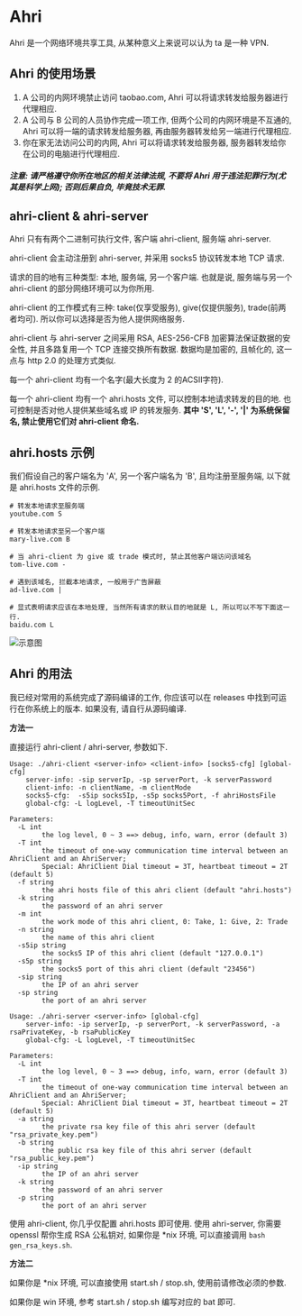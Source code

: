 # Ahri

Ahri 是一个网络环境共享工具, 从某种意义上来说可以认为 ta 是一种 VPN.

## Ahri 的使用场景

1. A 公司的内网环境禁止访问 taobao.com, Ahri 可以将请求转发给服务器进行代理相应.
2. A 公司与 B 公司的人员协作完成一项工作, 但两个公司的内网环境是不互通的, Ahri 可以将一端的请求转发给服务器, 再由服务器转发给另一端进行代理相应.
3. 你在家无法访问公司的内网, Ahri 可以将请求转发给服务器, 服务器转发给你在公司的电脑进行代理相应.

##### 注意: 请严格遵守你所在地区的相关法律法规, 不要将 Ahri 用于违法犯罪行为(尤其是科学上网); 否则后果自负, 毕竟技术无罪.


## ahri-client & ahri-server

Ahri 只有有两个二进制可执行文件, 客户端 ahri-client, 服务端 ahri-server.

ahri-client 会主动注册到 ahri-server, 并采用 socks5 协议转发本地 TCP 请求.

请求的目的地有三种类型: 本地, 服务端, 另一个客户端.
也就是说, 服务端与另一个 ahri-client 的部分网络环境可以为你所用.

ahri-client 的工作模式有三种: take(仅享受服务), give(仅提供服务), trade(前两者均可).
所以你可以选择是否为他人提供网络服务.

ahri-client 与 ahri-server 之间采用 RSA, AES-256-CFB 加密算法保证数据的安全性, 并且多路复用一个 TCP 连接交换所有数据.
数据均是加密的, 且帧化的, 这一点与 http 2.0 的处理方式类似.

每一个 ahri-client 均有一个名字(最大长度为 2 的ACSII字符).

每一个 ahri-client 均有一个 ahri.hosts 文件, 可以控制本地请求转发的目的地. 也可控制是否对他人提供某些域名或 IP 的转发服务.
**其中 'S', 'L', '-', '|' 为系统保留名, 禁止使用它们对 ahri-client 命名.**


## ahri.hosts 示例

我们假设自己的客户端名为 'A', 另一个客户端名为 'B', 且均注册至服务端, 以下就是 ahri.hosts 文件的示例.

```
# 转发本地请求至服务端
youtube.com S

# 转发本地请求至另一个客户端
mary-live.com B

# 当 ahri-client 为 give 或 trade 模式时, 禁止其他客户端访问该域名
tom-live.com -

# 遇到该域名, 拦截本地请求, 一般用于广告屏蔽
ad-live.com |

# 显式表明请求应该在本地处理, 当然所有请求的默认目的地就是 L, 所以可以不写下面这一行.
baidu.com L
```

![示意图](https://github.com/GavinGuan24/ahri/blob/master/img/a0.jpg)

## Ahri 的用法

我已经对常用的系统完成了源码编译的工作, 你应该可以在 releases 中找到可运行在你系统上的版本. 如果没有, 请自行从源码编译.

**方法一**

直接运行 ahri-client / ahri-server, 参数如下.

```
Usage: ./ahri-client <server-info> <client-info> [socks5-cfg] [global-cfg]
    server-info: -sip serverIp, -sp serverPort, -k serverPassword
    client-info: -n clientName, -m clientMode
    socks5-cfg:  -s5ip socks5Ip, -s5p socks5Port, -f ahriHostsFile
    global-cfg: -L logLevel, -T timeoutUnitSec

Parameters:
  -L int
    	the log level, 0 ~ 3 ==> debug, info, warn, error (default 3)
  -T int
    	the timeout of one-way communication time interval between an AhriClient and an AhriServer;
    	Special: AhriClient Dial timeout = 3T, heartbeat timeout = 2T (default 5)
  -f string
    	the ahri hosts file of this ahri client (default "ahri.hosts")
  -k string
    	the password of an ahri server
  -m int
    	the work mode of this ahri client, 0: Take, 1: Give, 2: Trade
  -n string
    	the name of this ahri client
  -s5ip string
    	the socks5 IP of this ahri client (default "127.0.0.1")
  -s5p string
    	the socks5 port of this ahri client (default "23456")
  -sip string
    	the IP of an ahri server
  -sp string
    	the port of an ahri server

```

```
Usage: ./ahri-server <server-info> [global-cfg]
    server-info: -ip serverIp, -p serverPort, -k serverPassword, -a rsaPrivateKey, -b rsaPublicKey
    global-cfg: -L logLevel, -T timeoutUnitSec

Parameters:
  -L int
    	the log level, 0 ~ 3 ==> debug, info, warn, error (default 3)
  -T int
    	the timeout of one-way communication time interval between an AhriClient and an AhriServer;
    	Special: AhriClient Dial timeout = 3T, heartbeat timeout = 2T (default 5)
  -a string
    	the private rsa key file of this ahri server (default "rsa_private_key.pem")
  -b string
    	the public rsa key file of this ahri server (default "rsa_public_key.pem")
  -ip string
    	the IP of an ahri server
  -k string
    	the password of an ahri server
  -p string
    	the port of an ahri server

```

使用 ahri-client, 你几乎仅配置 ahri.hosts 即可使用.
使用 ahri-server, 你需要 openssl 帮你生成 RSA 公私钥对, 如果你是 *nix 环境, 可以直接调用 `bash gen_rsa_keys.sh`.

**方法二**

如果你是 *nix 环境, 可以直接使用 start.sh / stop.sh, 使用前请修改必须的参数.

如果你是 win 环境, 参考 start.sh / stop.sh 编写对应的 bat 即可.

